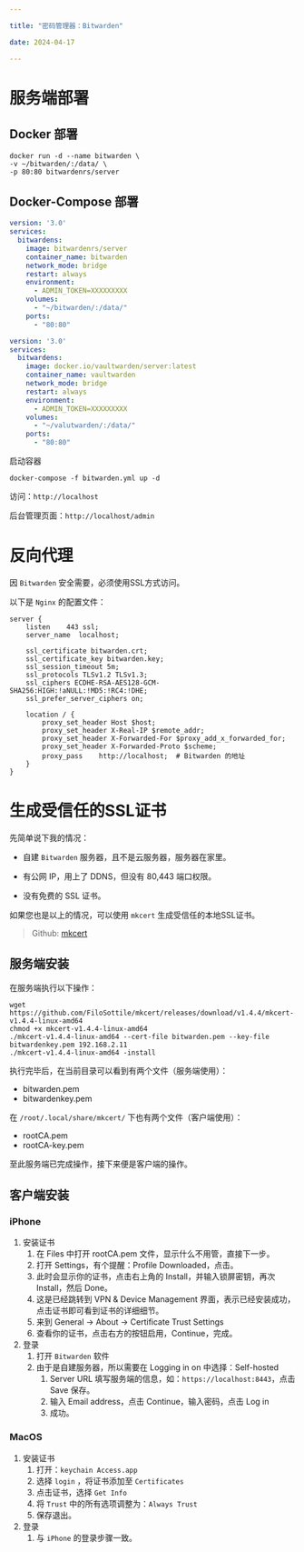 ```yaml
---

title: "密码管理器：Bitwarden"

date: 2024-04-17

---
```


# 服务端部署

## Docker 部署

```shell
docker run -d --name bitwarden \
-v ~/bitwarden/:/data/ \
-p 80:80 bitwardenrs/server
```

## Docker-Compose 部署

```yml
version: '3.0'
services:
  bitwardens:
    image: bitwardenrs/server
    container_name: bitwarden
    network_mode: bridge
    restart: always
    environment:
      - ADMIN_TOKEN=XXXXXXXXX
    volumes:
      - "~/bitwarden/:/data/"
    ports:
      - "80:80"
```

```yml
version: '3.0'
services:
  bitwardens:
    image: docker.io/vaultwarden/server:latest
    container_name: vaultwarden
    network_mode: bridge
    restart: always
    environment:
      - ADMIN_TOKEN=XXXXXXXXX
    volumes:
      - "~/valutwarden/:/data/"
    ports:
      - "80:80"
```


启动容器

```shell
docker-compose -f bitwarden.yml up -d
```

访问：`http://localhost` 

后台管理页面：`http://localhost/admin`

# 反向代理

因 `Bitwarden` 安全需要，必须使用SSL方式访问。

以下是 `Nginx` 的配置文件：

```nginx
server {
    listen    443 ssl;
    server_name  localhost;

    ssl_certificate bitwarden.crt;
    ssl_certificate_key bitwarden.key;
    ssl_session_timeout 5m;
    ssl_protocols TLSv1.2 TLSv1.3;
    ssl_ciphers ECDHE-RSA-AES128-GCM-SHA256:HIGH:!aNULL:!MD5:!RC4:!DHE;
    ssl_prefer_server_ciphers on;
    
    location / {
        proxy_set_header Host $host; 
        proxy_set_header X-Real-IP $remote_addr; 
        proxy_set_header X-Forwarded-For $proxy_add_x_forwarded_for; 
        proxy_set_header X-Forwarded-Proto $scheme; 
        proxy_pass    http://localhost;  # Bitwarden 的地址
    }
}
```


# 生成受信任的SSL证书

先简单说下我的情况：

- 自建 `Bitwarden` 服务器，且不是云服务器，服务器在家里。

- 有公网 IP，用上了 DDNS，但没有 80,443 端口权限。

- 没有免费的 SSL 证书。

如果您也是以上的情况，可以使用 `mkcert` 生成受信任的本地SSL证书。

> Github: [mkcert](https://github.com/FiloSottile/mkcert)

## 服务端安装

在服务端执行以下操作：

```shell
wget https://github.com/FiloSottile/mkcert/releases/download/v1.4.4/mkcert-v1.4.4-linux-amd64
chmod +x mkcert-v1.4.4-linux-amd64
./mkcert-v1.4.4-linux-amd64 --cert-file bitwarden.pem --key-file bitwardenkey.pem 192.168.2.11
./mkcert-v1.4.4-linux-amd64 -install
```

执行完毕后，在当前目录可以看到有两个文件（服务端使用）：

- bitwarden.pem
- bitwardenkey.pem

在 `/root/.local/share/mkcert/` 下也有两个文件（客户端使用）：

- rootCA.pem
- rootCA-key.pem

至此服务端已完成操作，接下来便是客户端的操作。

## 客户端安装

### iPhone

1. 安装证书
   1. 在 Files 中打开 rootCA.pem 文件，显示什么不用管，直接下一步。
   2. 打开 Settings，有个提醒：Profile Downloaded，点击。
   3. 此时会显示你的证书，点击右上角的 Install，并输入锁屏密钥，再次 Install，然后 Done。
   4. 这是已经跳转到 VPN & Device Management 界面，表示已经安装成功，点击证书即可看到证书的详细细节。
   5. 来到 General -> About -> Certificate Trust Settings
   6. 查看你的证书，点击右方的按钮启用，Continue，完成。
2. 登录
   1. 打开 `Bitwarden` 软件
   2. 由于是自建服务器，所以需要在 Logging in on 中选择：Self-hosted
      1. Server URL 填写服务端的信息，如：`https://localhost:8443`，点击 Save 保存。
      2. 输入 Email address，点击 Continue，输入密码，点击 Log in
      3. 成功。

### MacOS

1. 安装证书
   1. 打开：`keychain Access.app` 
   2. 选择 `login` ，将证书添加至 `Certificates` 
   3. 点击证书，选择 `Get Info` 
   4. 将 `Trust` 中的所有选项调整为：`Always Trust`
   5. 保存退出。
2. 登录
   1. 与 `iPhone` 的登录步骤一致。
